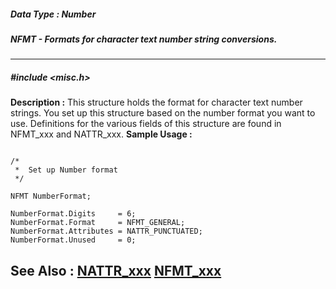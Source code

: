 ##### Data Type : Number
##### NFMT - Formats for character text number string conversions.
---
##### #include <misc.h>
**Description :**
This structure holds the format for character text number strings. You set up 
this structure based on the number format you want to use. Definitions for the 
various fields of this structure are found in NFMT_xxx and NATTR_xxx.
**Sample Usage :**
```

/*
 *  Set up Number format
 */  

NFMT NumberFormat;  

NumberFormat.Digits     = 6;
NumberFormat.Format     = NFMT_GENERAL;
NumberFormat.Attributes = NATTR_PUNCTUATED;
NumberFormat.Unused     = 0;

```
**See Also :**
[NATTR_xxx](D:/md_files/NATTR_xxx.md)
[NFMT_xxx](D:/md_files/NFMT_xxx.md)
---

